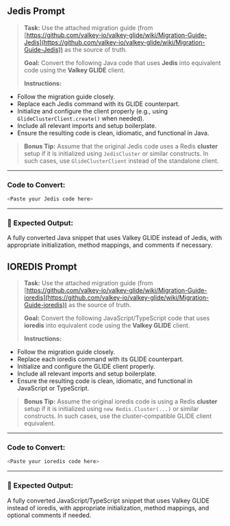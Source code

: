## Jedis Prompt

> **Task:**
> Use the attached migration guide (from [https://github.com/valkey-io/valkey-glide/wiki/Migration-Guide-Jedis](https://github.com/valkey-io/valkey-glide/wiki/Migration-Guide-Jedis)) as the source of truth.
>
> **Goal:**
> Convert the following Java code that uses **Jedis** into equivalent code using the **Valkey GLIDE** client.
>
> **Instructions:**

* Follow the migration guide closely.
* Replace each Jedis command with its GLIDE counterpart.
* Initialize and configure the client properly (e.g., using `GlideClusterClient.create()` when needed).
* Include all relevant imports and setup boilerplate.
* Ensure the resulting code is clean, idiomatic, and functional in Java.

> **Bonus Tip:**
> Assume that the original Jedis code uses a Redis **cluster** setup if it is initialized using `JedisCluster` or similar constructs. In such cases, use `GlideClusterClient` instead of the standalone client.

---

### Code to Convert:

```java
<Paste your Jedis code here>
```

---

### 🔁 Expected Output:

A fully converted Java snippet that uses Valkey GLIDE instead of Jedis, with appropriate initialization, method mappings, and comments if necessary.



## IOREDIS Prompt

> **Task:**
> Use the attached migration guide (from [https://github.com/valkey-io/valkey-glide/wiki/Migration-Guide-ioredis](https://github.com/valkey-io/valkey-glide/wiki/Migration-Guide-ioredis)) as the source of truth.
>
> **Goal:**
> Convert the following JavaScript/TypeScript code that uses **ioredis** into equivalent code using the **Valkey GLIDE** client.
>
> **Instructions:**

* Follow the migration guide closely.
* Replace each ioredis command with its GLIDE counterpart.
* Initialize and configure the GLIDE client properly.
* Include all relevant imports and setup boilerplate.
* Ensure the resulting code is clean, idiomatic, and functional in JavaScript or TypeScript.

> **Bonus Tip:**
> Assume the original ioredis code is using a Redis **cluster** setup if it is initialized using `new Redis.Cluster(...)` or similar constructs. In such cases, use the cluster-compatible GLIDE client equivalent.

---

### Code to Convert:

```ts
<Paste your ioredis code here>
```

---

### 🔁 Expected Output:

A fully converted JavaScript/TypeScript snippet that uses Valkey GLIDE instead of ioredis, with appropriate initialization, method mappings, and optional comments if needed.

